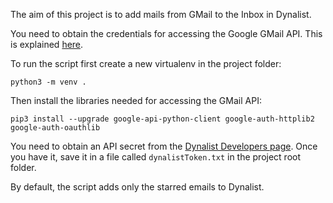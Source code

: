 The aim of this project is to add mails from GMail to the Inbox in Dynalist.

You need to obtain the credentials for accessing the Google GMail API. This is explained [here](https://developers.google.com/gmail/api/quickstart/python).

To run the script first create a new virtualenv in the project folder:

```shell script
python3 -m venv .
```

Then install the libraries needed for accessing the GMail API:

```shell script
pip3 install --upgrade google-api-python-client google-auth-httplib2 google-auth-oauthlib
```
You need to obtain an API secret from the [Dynalist Developers page](https://dynalist.io/developer). Once you have it, save it in a file called `dynalistToken.txt` in the project root folder.

By default, the script adds only the starred emails to Dynalist. 